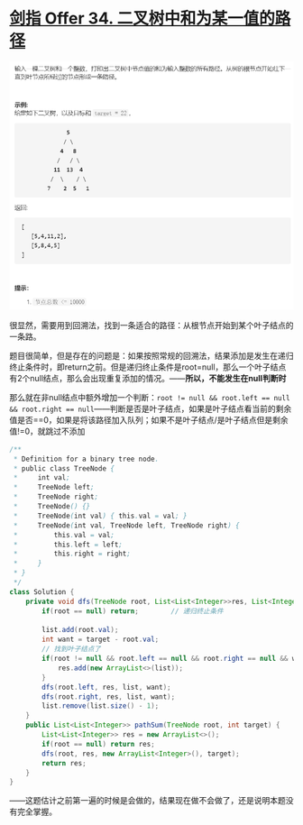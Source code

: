 # [剑指 Offer 34. 二叉树中和为某一值的路径](https://leetcode-cn.com/problems/er-cha-shu-zhong-he-wei-mou-yi-zhi-de-lu-jing-lcof/)

<img src="pic\image-20210504230248230.png" alt="image-20210504230248230" style="zoom: 67%;" />

很显然，需要用到回溯法，找到一条适合的路径：从根节点开始到某个叶子结点的一条路。

题目很简单，但是存在的问题是：如果按照常规的回溯法，结果添加是发生在递归终止条件时，即return之前。但是递归终止条件是root=null，那么一个叶子结点有2个null结点，那么会出现重复添加的情况。——**所以，不能发生在null判断时**

那么就在非null结点中额外增加一个判断：`root != null && root.left == null && root.right == null`——判断是否是叶子结点，如果是叶子结点看当前的剩余值是否==0，如果是将该路径加入队列；如果不是叶子结点/是叶子结点但是剩余值!=0，就跳过不添加

```java
/**
 * Definition for a binary tree node.
 * public class TreeNode {
 *     int val;
 *     TreeNode left;
 *     TreeNode right;
 *     TreeNode() {}
 *     TreeNode(int val) { this.val = val; }
 *     TreeNode(int val, TreeNode left, TreeNode right) {
 *         this.val = val;
 *         this.left = left;
 *         this.right = right;
 *     }
 * }
 */
class Solution {
    private void dfs(TreeNode root, List<List<Integer>>res, List<Integer>list, int target){
        if(root == null) return;		// 递归终止条件

        list.add(root.val);
        int want = target - root.val;
        // 找到叶子结点了
        if(root != null && root.left == null && root.right == null && want == 0){
            res.add(new ArrayList<>(list));
        }
        dfs(root.left, res, list, want);
        dfs(root.right, res, list, want);
        list.remove(list.size() - 1);
    }
    public List<List<Integer>> pathSum(TreeNode root, int target) {
        List<List<Integer>> res = new ArrayList<>();
        if(root == null) return res;
        dfs(root, res, new ArrayList<Integer>(), target);
        return res;
    }
}
```

——这题估计之前第一遍的时候是会做的，结果现在做不会做了，还是说明本题没有完全掌握。